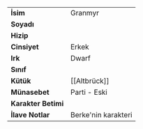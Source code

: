|  |  |  
|---|---|  
| **İsim** | Granmyr|  
| **Soyadı** | |  
| **Hizip** | |  
| **Cinsiyet** | Erkek|  
| **Irk** | Dwarf|  
| **Sınıf** | |  
| **Kütük** | [[Altbrück]]|  
| **Münasebet** | Parti - Eski|  
| **Karakter Betimi** | |  
| **İlave Notlar** | Berke'nin karakteri|  
